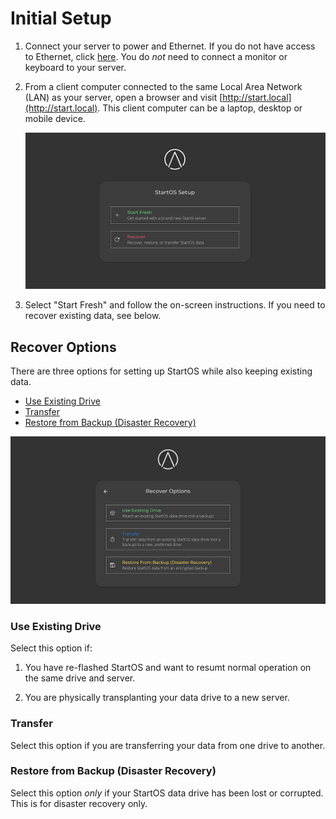 # Initial Setup

1. Connect your server to power and Ethernet. If you do not have access to Ethernet, click [here](../help/common-issues.md#i-do-not-have-access-to-ethernet). You do *not* need to connect a monitor or keyboard to your server.

1. From a client computer connected to the same Local Area Network (LAN) as your server, open a browser and visit [http://start.local](http://start.local). This client computer can be a laptop, desktop or mobile device.

   ![Setup](./assets/setup.png)

1. Select "Start Fresh" and follow the on-screen instructions. If you need to recover existing data, see below.

## Recover Options

There are three options for setting up StartOS while also keeping existing data.

- [Use Existing Drive](#use-existing-drive)
- [Transfer](#transfer)
- [Restore from Backup (Disaster Recovery)](#restore-from-backup-disaster-recovery)

![Setup](./assets/setup-recover.png)

### Use Existing Drive

Select this option if:

1. You have re-flashed StartOS and want to resumt normal operation on the same drive and server.

1. You are physically transplanting your data drive to a new server.

### Transfer

Select this option if you are transferring your data from one drive to another.

### Restore from Backup (Disaster Recovery)

Select this option _only_ if your StartOS data drive has been lost or corrupted. This is for disaster recovery only.
